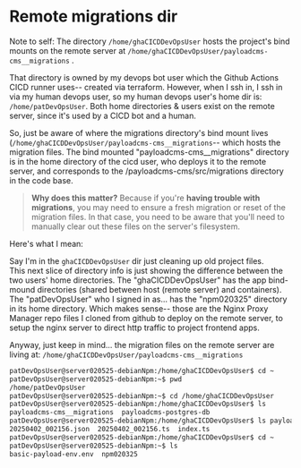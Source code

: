 # Remote migrations dir

Note to self:
The directory `/home/ghaCICDDevOpsUser` hosts the project's bind mounts on the remote server at `/home/ghaCICDDevOpsUser/payloadcms-cms__migrations` .

That directory is owned by my devops bot user which the Github Actions CICD runner uses-- created via terraform.
However, when I ssh in, I ssh in via my human devops user, so my human devops user's home dir is: `/home/patDevOpsUser`.  Both home directories & users exist on the remote server, since it's used by a CICD bot and a human.

So, just be aware of where the migrations directory's bind mount lives (`/home/ghaCICDDevOpsUser/payloadcms-cms__migrations`-- which hosts the migration files.  The bind mounted "payloadcms-cms__migrations" directory is in the home directory of the cicd user, who deploys it to the remote server, and corresponds to the /payloadcms-cms/src/migrations directory in the code base.

>**Why does this matter?** Because if you're **having trouble with migrations**, you may need to ensure a fresh migration or reset of the migration files.  In that case, you need to be aware that you'll need to manually clear out these files on the server's filesystem.

Here's what I mean:

Say I'm in the `ghaCICDDevOpsUser` dir just cleaning up old project files.  
This next slice of directory info is just showing the difference between the two users' home directories.
The "ghaCICDDevOpsUser" has the app bind-mound directories (shared between host (remote server) and containers).  
The "patDevOpsUser" who I signed in as... has the "npm020325" directory in its home directory.  Which makes sense-- those are the Nginx Proxy Manager repo files I cloned from github to deploy on the remote server, to setup the nginx server to direct http traffic to project frontend apps.

Anyway, just keep in mind... the migration files on the remote server are living at:
`/home/ghaCICDDevOpsUser/payloadcms-cms__migrations`

```bash
patDevOpsUser@server020525-debianNpm:/home/ghaCICDDevOpsUser$ cd ~
patDevOpsUser@server020525-debianNpm:~$ pwd
/home/patDevOpsUser
patDevOpsUser@server020525-debianNpm:~$ cd /home/ghaCICDDevOpsUser
patDevOpsUser@server020525-debianNpm:/home/ghaCICDDevOpsUser$ ls
payloadcms-cms__migrations  payloadcms-postgres-db
patDevOpsUser@server020525-debianNpm:/home/ghaCICDDevOpsUser$ ls payloadcms-cms__migrations/
20250402_002156.json  20250402_002156.ts  index.ts
patDevOpsUser@server020525-debianNpm:/home/ghaCICDDevOpsUser$ cd ~
patDevOpsUser@server020525-debianNpm:~$ ls
basic-payload-env.env  npm020325
```
